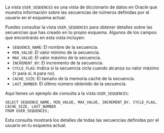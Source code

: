   
La vista `USER_SEQUENCES` es una vista de diccionario de datos en Oracle que muestra información sobre las secuencias de números definidas por el usuario en el esquema actual.

Puedes consultar la vista `USER_SEQUENCES` para obtener detalles sobre las secuencias que has creado en tu propio esquema. Algunos de los campos que encontrarás en esta vista incluyen:

- `SEQUENCE_NAME`: El nombre de la secuencia.
- `MIN_VALUE`: El valor mínimo de la secuencia.
- `MAX_VALUE`: El valor máximo de la secuencia.
- `INCREMENT_BY`: El incremento de la secuencia.
- `CYCLE_FLAG`: Indica si la secuencia cicla cuando alcanza su valor máximo (`Y` para sí, `N` para no).
- `CACHE_SIZE`: El tamaño de la memoria caché de la secuencia.
- `LAST_NUMBER`: El último número obtenido de la secuencia.

Aquí tienes un ejemplo de consulta a la vista `USER_SEQUENCES`:

```
SELECT SEQUENCE_NAME, MIN_VALUE, MAX_VALUE, INCREMENT_BY, CYCLE_FLAG, CACHE_SIZE, LAST_NUMBER
FROM USER_SEQUENCES;
```

Esta consulta mostrará los detalles de todas las secuencias definidas por el usuario en tu esquema actual.